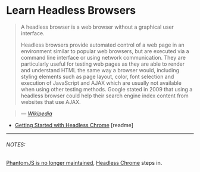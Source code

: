 # Learn Headless Browsers

> A headless browser is a web browser without a graphical user interface.
>
>Headless browsers provide automated control of a web page in an environment similar to popular web browsers, but are executed via a command line interface or using network communication. They are particularly useful for testing web pages as they are able to render and understand HTML the same way a browser would, including styling elements such as page layout, color, font selection and execution of JavaScript and AJAX which are usually not available when using other testing methods. Google stated in 2009 that using a headless browser could help their search engine index content from websites that use AJAX.

><cite>&#8212; [Wikipedia](https://en.wikipedia.org/wiki/Headless_browser)</cite>

* [Getting Started with Headless Chrome](https://developers.google.com/web/updates/2017/04/headless-chrome) [readme] 

***

###### NOTES:

[PhantomJS is no longer maintained](https://www.infoq.com/news/2017/04/Phantomjs-future-uncertain), [Headless Chrome](https://chromium.googlesource.com/chromium/src/+/lkgr/headless/README.md) steps in.